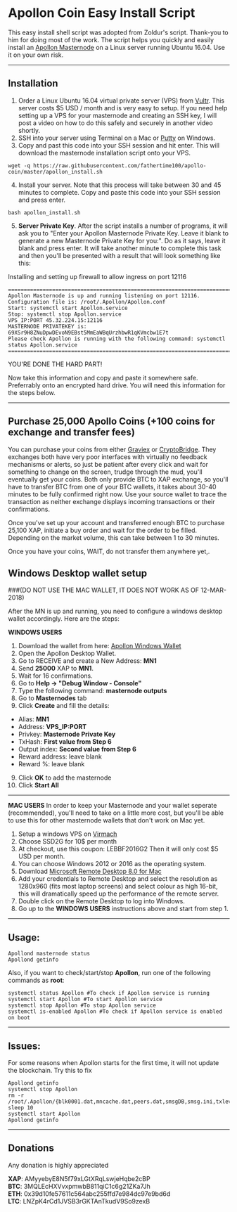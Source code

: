 # Apollon Coin Easy Install Script
This easy install shell script was adopted from Zoldur's script.  Thank-you to him for doing most of the work.  The script helps you quickly and easily install an [Apollon Masternode](http://apolloncoin.io/) on a Linux server running Ubuntu 16.04. Use it on your own risk.
***

## Installation
1. Order a Linux Ubuntu 16.04 virtual private server (VPS) from [Vultr](https://www.vultr.com/?ref=7348757).  This server costs $5 USD / month and is very easy to setup.  If you need help setting up a VPS for your masternode and creating an SSH key, I will post a video on how to do this safely and securely in another video shortly.  
2. SSH into your server using Terminal on a Mac or [Putty](https://www.chiark.greenend.org.uk/~sgtatham/putty/latest.html) on Windows.
3.  Copy and past this code into your SSH session and hit enter.  This will download the masternode installation script onto your VPS.  
```
wget -q https://raw.githubusercontent.com/fathertime100/apollo-coin/master/apollon_install.sh
```
4.  Install your server.  Note that this process will take between 30 and 45 minutes to complete.  Copy and paste this code into your SSH session and press enter. 
```
bash apollon_install.sh
```
5.  **Server Private Key**.  After the script installs a number of programs, it will ask you to "Enter your Apollon Masternode Private Key. Leave it blank to generate a new Masternode Private Key for you:".  Do as it says, leave it blank and press enter.  It will take another minute to complete this task and then you'll be presented with a result that will look something like this:

Installing and setting up firewall to allow ingress on port 12116

```
================================================================================================================================
Apollon Masternode is up and running listening on port 12116.
Configuration file is: /root/.Apollon/Apollon.conf
Start: systemctl start Apollon.service
Stop: systemctl stop Apollon.service
VPS_IP:PORT 45.32.224.15:12116
MASTERNODE PRIVATEKEY is: 69XSr9H8ZNuDpwDEvoN9EBst5MmEaWBqUrzhbwR1qKVmcbw1E7t
Please check Apollon is running with the following command: systemctl status Apollon.service
================================================================================================================================
```

YOU'RE DONE THE HARD PART!

Now take this information and copy and paste it somewhere safe.  Preferrably onto an encrypted hard drive.  You will need this information for the steps below. 


***

## Purchase 25,000 Apollo Coins (+100 coins for exchange and transfer fees)
You can purchase your coins from either [Graviex](https://graviex.net/markets/xapbtc) or [CryptoBridge](https://wallet.crypto-bridge.org/market/BRIDGE.XAP_BRIDGE.BTC).  They exchanges both have very poor interfaces with virtually no feedback mechanisms or alerts, so just be patient after every click and wait for something to change on the screen, trudge through the mud, you'll eventually get your coins.  Both only provide BTC to XAP exchange, so you'll have to transfer BTC from one of your BTC wallets, it takes about 30-40 minutes to be fully confirmed right now.  Use your source wallet to trace the transaction as neither exchange displays incoming transactions or their confirmations.

Once you've set up your account and transferred enough BTC to purchase 25,100 XAP, initiate a buy order and wait for the order to be filled.  Depending on the market volume, this can take between 1 to 30 minutes.

Once you have your coins, WAIT, do not transfer them anywhere yet,.

## Windows Desktop wallet setup
###(DO NOT USE THE MAC WALLET, IT DOES NOT WORK AS OF 12-MAR-2018)

After the MN is up and running, you need to configure a windows desktop wallet accordingly. Here are the steps:  

**WINDOWS USERS**
1. Download the wallet from here: [Apollon Windows Wallet](https://github.com/apollondeveloper/ApollonCoin/releases/download/1.0.3/Apollon-qt.exe)
2. Open the Apollon Desktop Wallet.  
3. Go to RECEIVE and create a New Address: **MN1**  
4. Send **25000** XAP to **MN1**.  
5. Wait for 16 confirmations.  
6. Go to **Help -> "Debug Window - Console"**  
7. Type the following command: **masternode outputs**  
8. Go to **Masternodes** tab  
9. Click **Create** and fill the details:  
* Alias: **MN1**  
* Address: **VPS_IP:PORT**  
* Privkey: **Masternode Private Key**  
* TxHash: **First value from Step 6**  
* Output index:  **Second value from Step 6**  
* Reward address: leave blank  
* Reward %: leave blank  
9. Click **OK** to add the masternode  
10. Click **Start All**  
***

**MAC USERS**
In order to keep your Masternode and your wallet seperate (recommended), you'll need to take on a little more cost, but you'll be able to use this for other masternode wallets that don't work on Mac yet.  
1.  Setup a windows VPS on [Virmach](https://virmach.com/windows-remote-desktop-vps/)
2.  Choose SSD2G for 10$ per month
3.  At checkout, use this coupon: LEBBF2016G2     Then it will only cost $5 USD per month.
4.  You can choose Windows 2012 or 2016 as the operating system.
5.  Download [Microsoft Remote Desktop 8.0 for Mac](https://itunes.apple.com/us/app/microsoft-remote-desktop-8-0/id715768417?mt=12)
6.  Add your credentials to Remote Desktop and select the resolution as 1280x960 (fits most laptop screens) and select colour as high 16-bit, this will dramatically speed up the performance of the remote server.  
7.  Double click on the Remote Desktop to log into Windows.  
8.  Go up to the **WINDOWS USERS** instructions above and start from step 1.  

***


## Usage:
```
Apollond masternode status  
Apollond getinfo
```
Also, if you want to check/start/stop **Apollon**, run one of the following commands as **root**:

```
systemctl status Apollon #To check if Apollon service is running  
systemctl start Apollon #To start Apollon service  
systemctl stop Apollon #To stop Apollon service  
systemctl is-enabled Apollon #To check if Apollon service is enabled on boot  
```  
***

## Issues:
For some reasons when Apollon starts for the first time, it will not  update the blockchain. Try this to fix
```
Apollond getinfo
systemctl stop Apollon
rm -r /root/.Apollon/{blk0001.dat,mncache.dat,peers.dat,smsgDB,smsg.ini,txleveldb}
sleep 10
systemctl start Apollon
Apollond getinfo
```
***

## Donations

Any donation is highly appreciated  

**XAP**: AMyyebyE8N5f79xLGtXRqLswjeHqbe2cBP  
**BTC**: 3MQLEcHXVvxpmwbB811qiC1c6g21ZKa7Jh  
**ETH**: 0x39d10fe57611c564abc255ffd7e984dc97e9bd6d  
**LTC**: LNZpK4rCd1JVSB3rGKTAnTkudV9So9zexB
